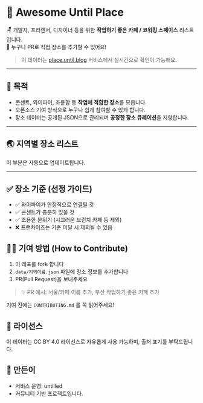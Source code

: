 # 🌟 Awesome Until Place

🪑 개발자, 프리랜서, 디자이너 등을 위한 **작업하기 좋은 카페 / 코워킹 스페이스** 리스트입니다.  
🙌 누구나 PR로 직접 장소를 추가할 수 있어요!

> 이 데이터는 [place.until.blog](https://place.until.blog) 서비스에서 실시간으로 확인이 가능해요.

---

## 📌 목적

- 콘센트, 와이파이, 조용함 등 **작업에 적합한 장소**를 모읍니다.
- 오픈소스 기여 방식으로 누구나 쉽게 참여할 수 있게 합니다.
- 장소 데이터는 공개된 JSON으로 관리되며 **공정한 장소 큐레이션**을 지향합니다.

---

## 🌏 지역별 장소 리스트

<!-- PLACE_LIST_START -->

이 부분은 자동으로 업데이트됩니다.

<!-- PLACE_LIST_END -->

---

## ✅ 장소 기준 (선정 가이드)

- ✅ 와이파이가 안정적으로 연결될 것
- ✅ 콘센트가 충분히 있을 것
- ✅ 조용한 분위기 (시끄러운 브런치 카페 등 제외)
- ❌ 프랜차이즈는 기준 미달 시 제외될 수 있음

## 🙋‍♀️ 기여 방법 (How to Contribute)

1. 이 레포를 fork 합니다
2. `data/지역이름.json` 파일에 장소 정보를 추가합니다
3. PR(Pull Request)을 보내주세요

> ✨ PR 예시: 서울/카페 이름 추가, 부산 작업하기 좋은 카페 추가

기여 전에는 `CONTRIBUTING.md` 를 꼭 읽어주세요!

## 📃 라이선스

이 데이터는 CC BY 4.0 라이선스로 자유롭게 사용 가능하며, 출처 표기를 부탁드립니다.

## 🚀 만든이

- 서비스 운영: untilled
- 커뮤니티 기반 프로젝트입니다.
